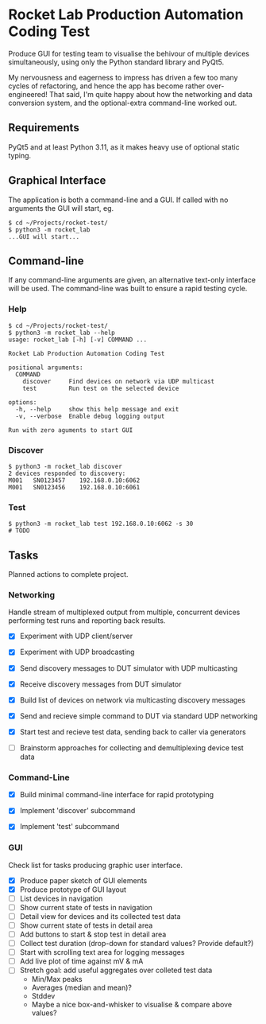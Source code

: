 
# Rocket Lab Production Automation Coding Test

Produce GUI for testing team to visualise the behivour of multiple devices
simultaneously, using only the Python standard library and PyQt5.

My nervousness and eagerness to impress has driven a few too many cycles of
refactoring, and hence the app has become rather over-engineered! That said,
I'm quite happy about how the networking and data conversion system, and the
optional-extra command-line worked out.


## Requirements

PyQt5 and at least Python 3.11, as it makes heavy use of optional static typing.


## Graphical Interface

The application is both a command-line and a GUI. If called with no arguments
the GUI will start, eg.

    $ cd ~/Projects/rocket-test/
    $ python3 -m rocket_lab
    ...GUI will start...


## Command-line

If any command-line arguments are given, an alternative text-only interface
will be used. The command-line was built to ensure a rapid testing cycle.

### Help

    $ cd ~/Projects/rocket-test/
    $ python3 -m rocket_lab --help
    usage: rocket_lab [-h] [-v] COMMAND ...

    Rocket Lab Production Automation Coding Test

    positional arguments:
      COMMAND
        discover     Find devices on network via UDP multicast
        test         Run test on the selected device

    options:
      -h, --help     show this help message and exit
      -v, --verbose  Enable debug logging output

    Run with zero aguments to start GUI

### Discover

    $ python3 -m rocket_lab discover
    2 devices responded to discovery:
    M001   SN0123457    192.168.0.10:6062
    M001   SN0123456    192.168.0.10:6061

### Test

    $ python3 -m rocket_lab test 192.168.0.10:6062 -s 30
    # TODO

## Tasks

Planned actions to complete project.

### Networking

Handle stream of multiplexed output from multiple, concurrent devices performing
test runs and reporting back results.

- [x] Experiment with UDP client/server
- [x] Experiment with UDP broadcasting
- [x] Send discovery messages to DUT simulator with UDP multicasting
- [x] Receive discovery messages from DUT simulator
- [x] Build list of devices on network via multicasting discovery messages
- [x] Send and recieve simple command to DUT via standard UDP networking
- [x] Start test and recieve test data, sending back to caller via generators
- [ ] Brainstorm approaches for collecting and demultiplexing device test data


### Command-Line

- [x] Build minimal command-line interface for rapid prototyping
- [x] Implement 'discover' subcommand
- [x] Implement 'test' subcommand


### GUI

Check list for tasks producing graphic user interface.

- [x] Produce paper sketch of GUI elements
- [x] Produce prototype of GUI layout
- [ ] List devices in navigation
- [ ] Show current state of tests in navigation
- [ ] Detail view for devices and its collected test data
- [ ] Show current state of tests in detail area
- [ ] Add buttons to start & stop test in detail area
- [ ] Collect test duration (drop-down for standard values? Provide default?)
- [ ] Start with scrolling text area for logging messages
- [ ] Add live plot of time against mV & mA
- [ ] Stretch goal: add useful aggregates over colleted test data
    - Min/Max peaks
    - Averages (median and mean)?
    - Stddev
    - Maybe a nice box-and-whisker to visualise & compare above values?
